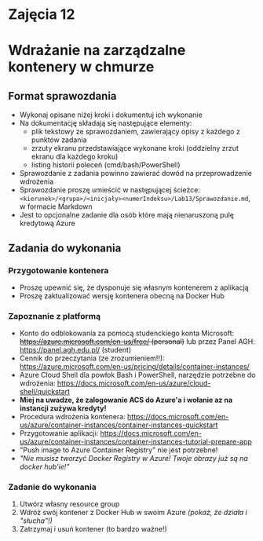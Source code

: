 # Zajęcia 12

# Wdrażanie na zarządzalne kontenery w chmurze
## Format sprawozdania
- Wykonaj opisane niżej kroki i dokumentuj ich wykonanie
- Na dokumentację składają się następujące elementy:
  - plik tekstowy ze sprawozdaniem, zawierający opisy z każdego z punktów zadania
  - zrzuty ekranu przedstawiające wykonane kroki (oddzielny zrzut ekranu dla każdego kroku)
  - listing historii poleceń (cmd/bash/PowerShell)
- Sprawozdanie z zadania powinno zawierać dowód na przeprowadzenie wdrożenia
- Sprawozdanie proszę umieścić w następującej ścieżce: ```<kierunek>/<grupa>/<inicjały><numerIndeksu>/Lab13/Sprawozdanie.md```, w formacie Markdown
- Jest to opcjonalne zadanie dla osób które mają nienaruszoną pulę kredytową Azure

## Zadania do wykonania
### Przygotowanie kontenera
 - Proszę upewnić się, że dysponuje się własnym kontenerem z aplikacją
 - Proszę zaktualizować wersję kontenera obecną na Docker Hub
 
### Zapoznanie z platformą
 - Konto do odblokowania za pomocą studenckiego konta Microsoft:
   ~~https://azure.microsoft.com/en-us/free/ (personal)~~ lub przez Panel AGH: https://panel.agh.edu.pl/ (student)
 - Cennik do przeczytania (ze zrozumieniem!!):
   https://azure.microsoft.com/en-us/pricing/details/container-instances/ 
 - Azure Cloud Shell dla powłok Bash i PowerShell, narzędzie potrzebne do wdrożenia:
   https://docs.microsoft.com/en-us/azure/cloud-shell/quickstart
 - **Miej na uwadze, że zalogowanie ACS do Azure'a i wołanie az na instancji zużywa kredyty!**
 - Procedura wdrożenia kontenera:
   https://docs.microsoft.com/en-us/azure/container-instances/container-instances-quickstart
 - Przygotowanie aplikacji:
   https://docs.microsoft.com/en-us/azure/container-instances/container-instances-tutorial-prepare-app
 - "Push image to Azure Container Registry" nie jest potrzebne!
 - *"Nie musisz tworzyć Docker Registry w Azure! Twoje obrazy już są na docker hub'ie!"*

### Zadanie do wykonania
 1. Utwórz własny resource group
 2. Wdróż swój kontener z Docker Hub w swoim Azure *(pokaż, że działa i "słucha"!)*
 3. Zatrzymaj i usuń kontener (to bardzo ważne!)

 
